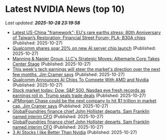 # Latest NVIDIA News (top 10)
_Last updated: **2025-10-28 23:19:58**_

- [Latest US-China "framework"; EU's rare earths stress; 80th Anniversary of Taiwan’s Restoration; Financial Street Forum; PLA; B30A chips](https://sinocism.com/p/latest-us-china-framework-eus-rare) (Published: 2025-10-27)
- [Qualcomm shares soar 20% on new AI server chip launch](https://www.nzherald.co.nz/business/qualcomm-shares-soar-20-on-new-ai-server-chip-launch/V6JDMCQHUFBZJO35Y5MTXEZOTM/) (Published: 2025-10-27)
- [Manning & Napier Group, LLC's Strategic Moves: Albemarle Corp Takes Center Stage](https://finance.yahoo.com/news/manning-napier-group-llcs-strategic-230339205.html) (Published: 2025-10-27)
- [This week's tech earnings will steer the market's direction over the next few months, Jim Cramer says](https://www.cnbc.com/2025/10/27/tech-earnings-steer-market-next-few-months-jim-cramer.html) (Published: 2025-10-27)
- [Qualcomm Announces AI Chips To Compete With AMD and Nvidia](https://hardware.slashdot.org/story/25/10/27/2030204/qualcomm-announces-ai-chips-to-compete-with-amd-and-nvidia) (Published: 2025-10-27)
- [Stock market today: Dow, S&P 500, Nasdaq eye fresh records as earnings roll in, Trump seals trade deals](https://finance.yahoo.com/news/live/stock-market-today-dow-sp-500-nasdaq-eye-fresh-records-as-earnings-roll-in-trump-seals-trade-deals-224625592.html) (Published: 2025-10-27)
- [JPMorgan Chase could be the next company to hit $1 trillion in market cap, Jim Cramer says](https://www.cnbc.com/2025/10/27/jim-cramer-jpmorgan-trillion-market-cap.html) (Published: 2025-10-27)
- [GlobalFoundries finance chief John Hollister departs, Sam Franklin named interim CFO](https://finance.yahoo.com/news/globalfoundries-finance-chief-john-hollister-222750804.html) (Published: 2025-10-27)
- [GlobalFoundries finance chief John Hollister departs, Sam Franklin named interim CFO](https://www.channelnewsasia.com/business/globalfoundries-finance-chief-john-hollister-departs-sam-franklin-named-interim-cfo-5428571) (Published: 2025-10-27)
- [3 AI Stocks I like Better Than Nvidia](https://biztoc.com/x/60e3e27eced96a3d) (Published: 2025-10-27)
